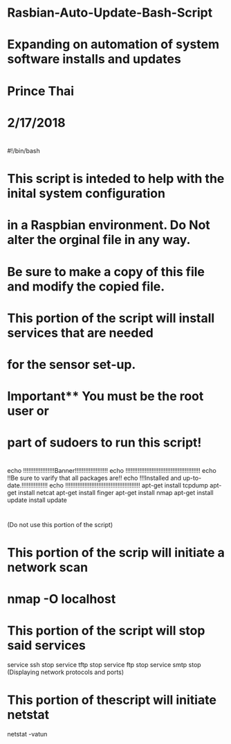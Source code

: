 # Rasbian-Auto-Update-Bash-Script
# Expanding on automation of system software installs and updates
# Prince Thai 
# 2/17/2018
#
#!/bin/bash
# This script is inteded to help with the inital system configuration
# in a Raspbian environment. Do Not alter the orginal file in any way.
# Be sure to make a copy of this file and modify the copied file.
#
# This portion of the script will install services that are needed 
# for the sensor set-up. 
#
# ********Important********** You must be the root user or
# part of sudoers to run this script!
#
echo !!!!!!!!!!!!!!!!!!Banner!!!!!!!!!!!!!!!!!!!
echo !!!!!!!!!!!!!!!!!!!!!!!!!!!!!!!!!!!!!!!!!!!
echo !!Be sure to varify that all packages are!!
echo !!!Installed and up-to-date.!!!!!!!!!!!!!!!
echo !!!!!!!!!!!!!!!!!!!!!!!!!!!!!!!!!!!!!!!!!!! 
apt-get install tcpdump
apt-get install netcat
apt-get install finger
apt-get install nmap
apt-get install update
install update
#
(Do not use this portion of the script)
# This portion of the scrip will initiate a network scan
# nmap -O localhost
# This portion of the script will stop said services
service ssh stop
service tftp stop
service ftp stop
service smtp stop
(Displaying network protocols and ports)
# This portion of thescript will initiate netstat
netstat -vatun 

